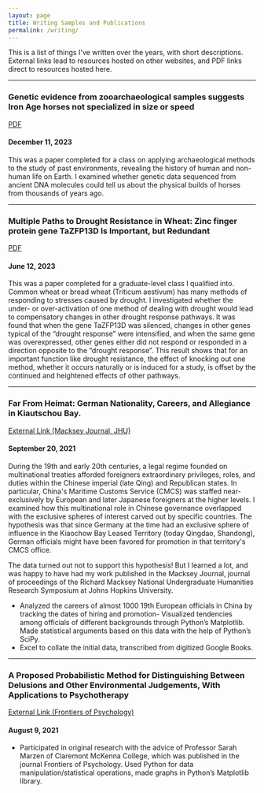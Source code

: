 ```yaml
---
layout: page
title: Writing Samples and Publications
permalink: /writing/
---
```


This is a list of things I've written over the years, with short descriptions. External links lead to resources hosted on other websites, and PDF links direct to resources hosted here.

---

### Genetic evidence from zooarchaeological samples suggests Iron Age horses not specialized in size or speed

[PDF](/public/documents/ANAR166FinalPaper.pdf)

#### December 11, 2023

This was a paper completed for a class on applying archaeological methods to the study of past environments, revealing the history of human and non-human life on Earth. I examined whether genetic data sequenced from ancient DNA molecules could tell us about the physical builds of horses from thousands of years ago.

---

### Multiple Paths to Drought Resistance in Wheat: Zinc finger protein gene TaZFP13D Is Important, but Redundant

[PDF](/public/documents/BGGN215FinalPaper)

#### June 12, 2023

This was a paper completed for a graduate-level class I qualified into. Common wheat or bread wheat (Triticum aestivum) has many methods of responding to stresses caused by drought. I investigated whether the under- or over-activation of one method of dealing with drought would lead to compensatory changes in other drought response pathways. It was found that when the gene TaZFP13D was silenced, changes in other genes typical of the “drought response” were intensified, and when the same gene was overexpressed, other genes either did not respond or responded in a direction opposite to the “drought response”. This result shows that for an important function like drought resistance, the effect of knocking out one method, whether it occurs naturally or is induced for a study, is offset by the continued and heightened effects of other pathways.

---

### Far From Heimat: German Nationality, Careers, and Allegiance in Kiautschou Bay. 

[External Link (Macksey Journal, JHU)](https://mackseyjournal.scholasticahq.com/article/27893)

#### September 20, 2021 

During the 19th and early 20th centuries, a legal regime founded on multinational treaties afforded foreigners extraordinary privileges, roles, and duties within the Chinese imperial (late Qing) and Republican states. In particular, China's Maritime Customs Service (CMCS) was staffed near-exclusively by European and later Japanese foreigners at the higher levels. I examined how this multinational role in Chinese governance overlapped with the exclusive spheres of interest carved out by specific countries. The hypothesis was that since Germany at the time had an exclusive sphere of influence in the Kiaochow Bay Leased Territory (today Qingdao, Shandong), German officials might have been favored for promotion in that territory's CMCS office. 

The data turned out not to support this hypothesis! But I learned a lot, and was happy to have had my work published in the Macksey Journal, journal of proceedings of the Richard Macksey National Undergraduate Humanities Research Symposium at Johns Hopkins University.

- Analyzed the careers of almost 1000 19th European officials in China by tracking the dates of hiring and promotion- Visualized tendencies among officials of different backgrounds through Python’s Matplotlib. Made statistical arguments based on this data with the help of Python’s SciPy. 
- Excel to collate the initial data, transcribed from digitized Google Books.

---

### A Proposed Probabilistic Method for Distinguishing Between Delusions and Other Environmental Judgements, With Applications to Psychotherapy

[External Link (Frontiers of Psychology)](https://www.frontiersin.org/articles/10.3389/fpsyg.2021.674108/full) 

#### August 9, 2021

- Participated in original research with the advice of Professor Sarah Marzen of Claremont McKenna College, which was published in the journal Frontiers of Psychology. Used Python for data manipulation/statistical operations, made graphs in Python’s Matplotlib library.

